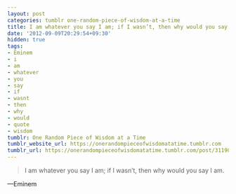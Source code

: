 ```yaml
---
layout: post
categories: tumblr one-random-piece-of-wisdom-at-a-time
title: I am whatever you say I am; if I wasn’t, then why would you say I am.
date: '2012-09-09T20:29:54+09:30'
hidden: true
tags:
- Eminem
- i
- am
- whatever
- you
- say
- if
- wasnt
- then
- why
- would
- quote
- wisdom
tumblr: One Random Piece of Wisdom at a Time
tumblr_website_url: https://onerandompieceofwisdomatatime.tumblr.com
tumblr_url: https://onerandompieceofwisdomatatime.tumblr.com/post/31190936414/i-am-whatever-you-say-i-am-if-i-wasnt-then-why
---
```

> I am whatever you say I am; if I wasn’t, then why would you say I am.

—Eminem

